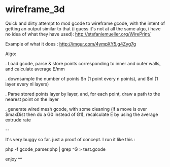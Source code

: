 wireframe_3d
============

Quick and dirty attempt to mod gcode to wireframe gcode, with the intent of getting an output similar to that (i guess it's not at all the same algo, i have no idea of what they have used): http://stefaniemueller.org/WirePrint/


Example of what it does : 
http://imgur.com/4ympXY5,g4Zyg7g

Algo:

. Load gcode, parse & store points corresponding to inner and outer walls, and calculate average E/mm

. downsample the number of points $n (1 point every n points), and $nl (1 layer every nl layers)

. Parse stored points layer by layer, and, for each point, draw a path to the nearest point on the layer

. generate wired mesh gcode, with some cleaning (if a move is over $maxDist then do a G0 instead of G1), recalculate E by using the average extrude rate

--

It's very buggy so far. just a proof of concept. 
I run it like this : 

php -f gcode_parser.php | grep ^G > test.gcode

enjoy ^^